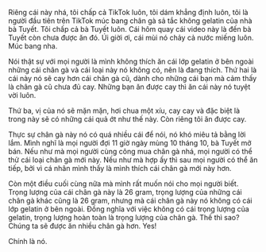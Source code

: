 Riêng cái này nhá, tôi chấp cả TikTok luôn, tôi dám khẳng định luôn, tôi là người đầu tiên trên TikTok múc bang chân gà sả tắc không gelatin của nhà bà Tuyết. Tôi chấp cả bà Tuyết luôn. Cái hôm quay cái video này là đến bà Tuyết còn chưa được ăn đó. Úi giời ơi, cái mùi nó chảy cả nước miếng luôn. Múc bang nha.

Nói thật sự với mọi người là mình không thích ăn cái lớp gelatin ở bên ngoài những cái chân gà và cái loại này nó không có, nên là đang thích. Thứ hai là cái này nó sẽ cay hơn cái chân gà cũ, dành cho những cái bạn mà cảm thấy là chân gà cũ chưa đủ cay. Những bạn ăn được cay thì ăn cái này nó tuyệt vời luôn.

Thứ ba, vị của nó sẽ mặn mặn, hơi chua một xíu, cay cay và đặc biệt là trong này sẽ có những cái quả ớt như thế này. Còn riêng tôi ăn được cay.

Thực sự chân gà này nó có quá nhiều cái để nói, nó khó miêu tả bằng lời lắm. Mình nghĩ là mọi người đợi 11 giờ ngày mùng 10 tháng 10, bà Tuyết mở bán. Nếu như mà mọi người cùng công mua chân gà nhá, mọi người có thể thử cái loại chân gà mới này. Nếu như mà hợp ấy thì sau mọi người có thể ăn tiếp, bởi vì cá nhân mình thấy là mình thích cái chân gà mới này hơn.

Còn một điều cuối cùng nữa mà mình rất muốn nói cho mọi người biết. Trọng lượng của cái chân gà này là 26 gram, trọng lượng của những cái chân gà khác cũng là 26 gram, nhưng mà cái chân gà này nó không có cái lớp gelatin ở bên ngoài. Đồng nghĩa với việc không có cái trọng lượng của gelatin, trọng lượng hoàn toàn là trọng lượng của chân gà. Thế thì sao? Chúng ta sẽ được ăn nhiều chân gà hơn. Yes!

Chính là nó.